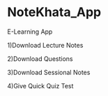# NoteKhata_App

E-Learning App

1)Download Lecture Notes

2)Download Questions

3)Download Sessional Notes

4)Give Quick Quiz Test

